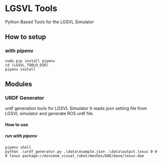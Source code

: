 # LGSVL Tools
Python Based Tools for the LGSVL Simulator

## How to setup

### with pipenv
```
sudo pip install pipenv
cd (LGSVL_TOOLD_DIR)
pipenv install
```

## Modules
### URDF Generator
urdf generation tools for LGSVL Simulator 
It reads json setting file from LGSVL simulator and generate ROS urdf file.

#### How to use

##### run with pipenv
```
pipenv shell
python .\urdf_generator.py .\data\example.json .\data\output.lexus 0 0 0 lexus package://minimum_visual_robot/meshes/DAE/base/lexus.dae
```